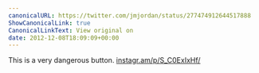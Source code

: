 ```yaml
---
canonicalURL: https://twitter.com/jmjordan/status/277474912644517888
ShowCanonicalLink: true
CanonicalLinkText: View original on
date: 2012-12-08T18:09:09+00:00
---
```

This is a very dangerous button. [instagr.am/p/S_C0ExIxHf/](http://instagr.am/p/S_C0ExIxHf/)